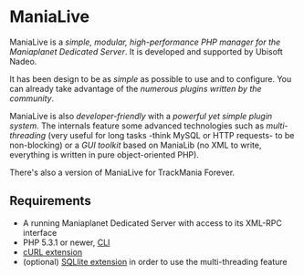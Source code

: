 ManiaLive
=========

ManiaLive is a *simple, modular, high-performance PHP manager for the Maniaplanet Dedicated Server*. It is developed and supported by Ubisoft Nadeo.

It has been design to be as *simple* as possible to use and to configure. You can already take advantage of the *numerous plugins written by the community*. 

ManiaLive is also *developer-friendly* with a *powerful yet simple plugin system*. The internals feature some advanced technologies such as *multi-threading* (very useful for long tasks -think MySQL or HTTP requests- to be non-blocking) or a *GUI toolkit* based on ManiaLib (no XML to write, everything is written in pure object-oriented PHP).

There's also a version of ManiaLive for TrackMania Forever.

Requirements
------------

  * A running Maniaplanet Dedicated Server with access to its XML-RPC interface
  * PHP 5.3.1 or newer, [CLI](http://php.net/manual/en/features.commandline.php)
  * [cURL extension](http://php.net/manual/en/book.curl.php)
  * (optional) [SQLlite extension](http://fr.php.net/manual/en/book.sqlite.php) in order to use the multi-threading feature
